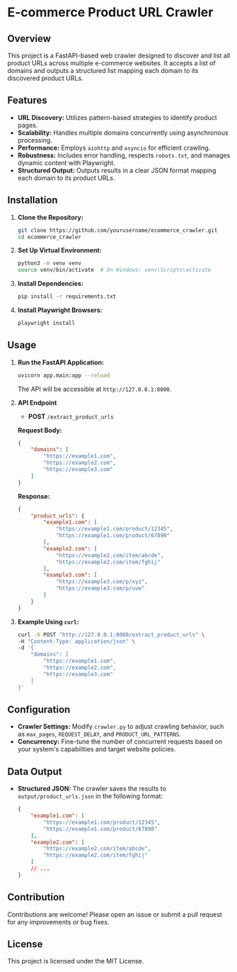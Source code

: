 # E-commerce Product URL Crawler

## Overview

This project is a FastAPI-based web crawler designed to discover and list all product URLs across multiple e-commerce websites. It accepts a list of domains and outputs a structured list mapping each domain to its discovered product URLs.

## Features

- **URL Discovery:** Utilizes pattern-based strategies to identify product pages.
- **Scalability:** Handles multiple domains concurrently using asynchronous processing.
- **Performance:** Employs `aiohttp` and `asyncio` for efficient crawling.
- **Robustness:** Includes error handling, respects `robots.txt`, and manages dynamic content with Playwright.
- **Structured Output:** Outputs results in a clear JSON format mapping each domain to its product URLs.

## Installation

1. **Clone the Repository:**

    ```bash
    git clone https://github.com/yourusername/ecommerce_crawler.git
    cd ecommerce_crawler
    ```

2. **Set Up Virtual Environment:**

    ```bash
    python3 -m venv venv
    source venv/bin/activate  # On Windows: venv\Scripts\activate
    ```

3. **Install Dependencies:**

    ```bash
    pip install -r requirements.txt
    ```

4. **Install Playwright Browsers:**

    ```bash
    playwright install
    ```

## Usage

1. **Run the FastAPI Application:**

    ```bash
    uvicorn app.main:app --reload
    ```

    The API will be accessible at `http://127.0.0.1:8000`.

2. **API Endpoint**

    - **POST** `/extract_product_urls`

    **Request Body:**

    ```json
    {
        "domains": [
            "https://example1.com",
            "https://example2.com",
            "https://example3.com"
        ]
    }
    ```

    **Response:**

    ```json
    {
        "product_urls": {
            "example1.com": [
                "https://example1.com/product/12345",
                "https://example1.com/product/67890"
            ],
            "example2.com": [
                "https://example2.com/item/abcde",
                "https://example2.com/item/fghij"
            ],
            "example3.com": [
                "https://example3.com/p/xyz",
                "https://example3.com/p/uvw"
            ]
        }
    }
    ```

3. **Example Using `curl`:**

    ```bash
    curl -X POST "http://127.0.0.1:8000/extract_product_urls" \
    -H "Content-Type: application/json" \
    -d '{
        "domains": [
            "https://example1.com",
            "https://example2.com",
            "https://example3.com"
        ]
    }'
    ```

## Configuration

- **Crawler Settings:** Modify `crawler.py` to adjust crawling behavior, such as `max_pages`, `REQUEST_DELAY`, and `PRODUCT_URL_PATTERNS`.
- **Concurrency:** Fine-tune the number of concurrent requests based on your system's capabilities and target website policies.
  
## Data Output

- **Structured JSON:** The crawler saves the results to `output/product_urls.json` in the following format:

    ```json
    {
        "example1.com": [
            "https://example1.com/product/12345",
            "https://example1.com/product/67890"
        ],
        "example2.com": [
            "https://example2.com/item/abcde",
            "https://example2.com/item/fghij"
        ]
        // ...
    }
    ```

## Contribution

Contributions are welcome! Please open an issue or submit a pull request for any improvements or bug fixes.

## License

This project is licensed under the MIT License.